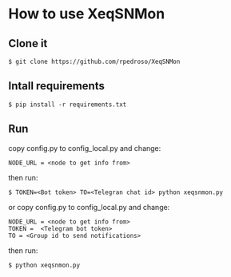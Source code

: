 # How to use XeqSNMon


## Clone it
```
$ git clone https://github.com/rpedroso/XeqSNMon
```

## Intall requirements
```
$ pip install -r requirements.txt
```

## Run

copy config.py to config_local.py and change:
```
NODE_URL = <node to get info from>
```
then run:

```
$ TOKEN=<Bot token> TO=<Telegran chat id> python xeqsnmon.py
```

or copy config.py to config_local.py and change:

```
NODE_URL = <node to get info from>
TOKEN =  <Telegram bot token>
TO = <Group id to send notifications>
```

then run:
```
$ python xeqsnmon.py
```
